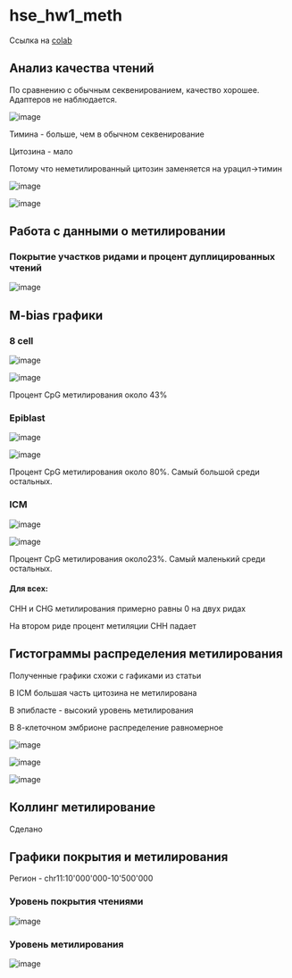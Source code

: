 # hse_hw1_meth

Ссылка на [colab](https://colab.research.google.com/drive/1dpSULTHEdRx0i8Q-NK1pUg5XjuF3L0qt#scrollTo=ce1DhteAKu8c)

## Анализ качества чтений

По сравнению с обычным секвенированием, качество хорошее. Адаптеров не наблюдается.

![image](https://user-images.githubusercontent.com/75699392/154679609-ea21a66e-2f93-423d-b8a0-194b807d93be.png)

Тимина - больше, чем в обычном секвенирование

Цитозина - мало

Потому что неметилированный цитозин заменяется на урацил->тимин

![image](https://user-images.githubusercontent.com/75699392/154679677-718a7645-f56c-4b52-90c1-db5b936e895c.png)

![image](https://user-images.githubusercontent.com/75699392/154679787-3d8a736b-1437-4f49-97be-6c6dd0005246.png)


## Работа с данными о метилировании

### Покрытие участков ридами и процент дуплицированных чтений

![image](https://user-images.githubusercontent.com/75699392/154677034-da22dc78-6d80-451f-8332-00aa03987e89.png)

## M-bias графики

### 8 cell 

![image](https://user-images.githubusercontent.com/75699392/154678713-e243839e-8e50-4751-a371-bf004de088fe.png)

![image](https://user-images.githubusercontent.com/75699392/154678738-0863d0f1-f779-4053-96dc-c91e86a2b04a.png)

Процент CpG метилирования около 43%

### Epiblast

![image](https://user-images.githubusercontent.com/75699392/154678821-cb539ae3-33fa-4749-a479-8b41a57d182b.png)

![image](https://user-images.githubusercontent.com/75699392/154678847-d0701679-5e48-45f3-bcd0-a023b012c0a4.png)

Процент CpG метилирования около 80%. Самый большой среди остальных.

### ICM

![image](https://user-images.githubusercontent.com/75699392/154678883-2d8292ef-a2e0-42fa-9e3b-f7000c50b534.png)

![image](https://user-images.githubusercontent.com/75699392/154678906-786174e4-5ddf-41dc-b577-b82ebbb636b8.png)

Процент CpG метилирования около23%. Самый маленький среди остальных.

#### Для всех:
CHH и CHG метилирования примерно равны 0 на двух ридах

На втором риде процент метиляции СHH падает

## Гистограммы распределения метилирования
Полученные графики схожи с гафиками из статьи

В ICM большая часть цитозина не метилирована

В эпибласте - высокий уровень метилирования

В 8-клеточном эмбрионе распределение равномерное

![image](https://user-images.githubusercontent.com/75699392/154678211-efb3e711-f4aa-4e0b-9ef0-469cef275f21.png)

![image](https://user-images.githubusercontent.com/75699392/154678226-ffb450cd-b4e5-4c49-8a9f-e1ea1b325e6a.png)

![image](https://user-images.githubusercontent.com/75699392/154678248-f384d022-8579-4e2d-8a23-5c44a9189ec8.png)

## Коллинг метилирование

Сделано

## Графики покрытия и метилирования

Регион - chr11:10'000'000-10'500'000

### Уровень покрытия чтениями

![image](https://user-images.githubusercontent.com/75699392/154677807-8c335064-9320-4d7b-928b-9fe6c68ee507.png)

### Уровень метилирования

![image](https://user-images.githubusercontent.com/75699392/154677825-e64009bf-adf2-4937-9662-e7de00543624.png)
